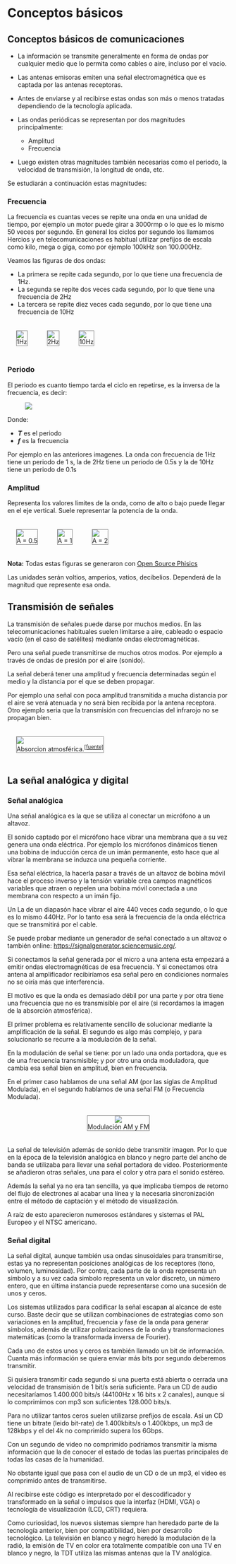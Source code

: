 <style>
figure {
    display: inline-block;
    border: 1px solid gray;
    margin: 20px;
}
figure img {
    vertical-align: top;
    max-width: 400px;
}
figure figcaption {
    text-align: center;
}
</style>


Conceptos básicos
=================


Conceptos básicos de comunicaciones
-----------------------------------

- La información se transmite generalmente en forma de ondas por
cualquier medio que lo permita como cables o aire, incluso por el vacío.

- Las antenas emisoras emiten una señal electromagnética que es captada
por las antenas receptoras.

- Antes de enviarse y al recibirse estas ondas son más o menos tratadas
dependiendo de la tecnología aplicada.

- Las ondas periódicas se representan por dos magnitudes principalmente:
	+ Amplitud
	+ Frecuencia
	
- Luego existen otras magnitudes también necesarias como el periodo, la
velocidad de transmisión, la longitud de onda, etc.

Se estudiarán a continuación estas magnitudes:

### Frecuencia

La frecuencia es cuantas veces se repite una onda en una unidad de 
tiempo, por ejemplo un motor puede girar a 3000rmp o lo que es lo
mismo 50 veces por segundo. En general los ciclos por segundo los
llamamos Hercios y en telecomunicaciones es habitual utilizar prefijos 
de escala como kilo, mega o giga, como por ejemplo 100kHz son 100.000Hz.

Veamos las figuras de dos ondas:

- La primera se repite cada segundo, por lo que tiene una frecuencia de 
1Hz.
- La segunda se repite dos veces cada segundo, por lo que tiene una 
frecuencia de 2Hz
- La tercera se repite diez veces cada segundo, por lo que tiene una 
frecuencia de 10Hz

<figure>
  <img src="img/1Hz.png" style="max-width:400px"/>
  <figcaption>1Hz</figcaption>
</figure>

<figure>
<img src="img/2Hz.png" style="max-width:400px"/>
<figcaption>2Hz</figcaption>
</figure>

<figure>
<img src="img/10Hz.png" style="max-width:400px"/>
<figcaption>10Hz</figcaption>
</figure>


### Periodo

El periodo es cuanto tiempo tarda el ciclo en repetirse, es la inversa
de la frecuencia, es decir:

<p style="margin-left:40px">
<img src="https://latex.codecogs.com/svg.latex?T={1\over%20f}" />
</p>

Donde:

- **_T_** es el periodo
- **_f_** es la frecuencia


Por ejemplo en las anteriores imagenes. La onda con frecuencia de 1Hz
tiene un periodo de 1 s, la de 2Hz tiene un periodo de 0.5s y la de
10Hz tiene un periodo de 0.1s


### Amplitud

Representa los valores limites de la onda, como de alto o bajo puede 
llegar en el eje vertical. Suele representar la potencia de la onda.

<figure>
<img src="img/10Hz.png"/>
<figcaption>A = 0.5</figcaption>
</figure>

<figure>
<img src="img/Amp1.png" style="max-width:400px"/>
<figcaption>A = 1</figcaption>
</figure>

<figure>
<img src="img/Amp2.png" style="max-width:400px"/>
<figcaption>A = 2</figcaption>
</figure>

**Nota:** Todas estas figuras se generaron con 
[Open Source Phisics](https://www.compadre.org/osp/EJSS/4018/128.htm)

Las unidades serán voltios, amperios, vatios, decibelios. Dependerá
de la magnitud que represente esa onda.



Transmisión de señales
----------------------

La transmisión de señales puede darse por muchos medios. En las 
telecomunicaciones habituales suelen limitarse a aire, cableado o
espacio vacío (en el caso de satélites) mediante ondas 
electromagnéticas.

Pero una señal puede transmitirse de muchos otros modos. Por ejemplo a 
través de ondas de presión por el aire (sonido).

La señal deberá tener una amplitud y frecuencia determinadas según
el medio y la distancia por el que se deben propagar.

Por ejemplo una señal con poca amplitud transmitida a mucha distancia
por el aire se verá atenuada y no será bien recibida por la antena 
receptora. Otro ejemplo seria que la transmisión con frecuencias del 
infrarojo no se propagan bien.

<figure>
<img src="img/absorcion-atmosferica.png"/>
<figcaption>Absorcion atmosférica.<sup><a href="http://funnel.sfsu.edu/courses/metr104/F13/summaries/AbsorptionSpectra_Atmosphere.pdf">[fuente]</a></sup> </figcaption>
</figure>


La señal analógica y digital
----------------------------

### Señal analógica

Una señal analógica es la que se utiliza al conectar un micrófono a un
altavoz. 

El sonido captado por el micrófono hace vibrar una membrana 
que a su vez genera una onda eléctrica. Por ejemplo los micrófonos
dinámicos tienen una bobina de inducción cerca de un imán permanente,
esto hace que al vibrar la membrana se induzca una pequeña corriente.

Esa señal eléctrica, la hacerla pasar a través de un altavoz de bobina 
móvil hace el proceso inverso y la tensión variable crea campos 
magnéticos variables que atraen o repelen una bobina móvil conectada a 
una membrana con respecto a un imán fijo.

Un La de un diapasón hace vibrar el aire 440 veces cada segundo, o lo
que es lo mismo 440Hz. Por lo tanto esa será la frecuencia de la onda
eléctrica que se transmitirá por el cable.

Se puede probar mediante un generador de señal conectado a un altavoz 
o también online: <https://signalgenerator.sciencemusic.org/>.

Si conectamos la señal generada por el micro a una antena esta empezará 
a emitir ondas electromagnéticas de esa frecuencia. Y si conectamos
otra antena al amplificador recibiríamos esa señal pero en condiciones
normales no se oiría más que interferencia.

El motivo es que la onda es demasiado débil por una parte y por otra
tiene una frecuencia que no es transmisible por el aire (si recordamos
la imagen de la absorción atmosférica).

El primer problema es relativamente sencillo de solucionar mediante
la amplificación de la señal. El segundo es algo más complejo, y para
solucionarlo se recurre a la modulación de la señal.

En la modulación de señal se tiene: por un lado una onda portadora, que 
es de una frecuencia transmisible; y por otro una onda moduladora, que 
cambia esa señal bien en amplitud, bien en frecuencia.

En el primer caso hablamos de una señal AM (por las siglas de Amplitud
Modulada), en el segundo hablamos de una señal FM (o Frecuencia 
Modulada).

<div align="center">
<figure>
<img src="img/AMyFM.png"/>
<figcaption>Modulación AM y FM</figcaption>
</figure></div>

La señal de televisión además de sonido debe transmitir imagen. Por lo
que en la época de la televisión analógica en blanco y negro parte del
ancho de banda se utilizaba para llevar una señal portadora de vídeo.
Posteriormente se añadieron otras señales, una para el color y otra
para el sonido estéreo.

Además la señal ya no era tan sencilla, ya que implicaba tiempos de 
retorno del flujo de electrones al acabar una línea y la necesaria 
sincronización entre el método de captación y el método de 
visualización.

A raíz de esto aparecieron numerosos estándares y sistemas el PAL
Europeo y el NTSC americano.


### Señal digital

La señal digital, aunque también usa ondas sinusoidales para 
transmitirse, estas ya no representan posiciones analógicas de los
receptores (tono, volumen, luminosidad). Por contra, cada parte de
la onda representa un símbolo y a su vez cada simbolo representa un
valor discreto, un número entero, que en última instancia puede
representarse como una sucesión de unos y ceros.

Los sistemas utilizados para codificar la señal escapan al alcance de
este curso. Baste decir que se utilizan combinaciones de estrategias
como son variaciones en la amplitud, frecuencia y fase de la onda para
generar símbolos, además de utilizar polarizaciones de la onda y
transformaciones matemáticas (como la transformada inversa de Fourier).

Cada uno de estos unos y ceros es también llamado un bit de información.
Cuanta más información se quiera enviar más bits por segundo deberemos
transmitir.

Si quisiera transmitir cada segundo si una puerta está abierta o cerrada 
una velocidad de transmisión de 1 bit/s sería suficiente. Para un CD de
audio necesitaríamos 1.400.000 bits/s (44100Hz x 16 bits x 2 canales),
aunque si lo comprimimos con mp3 son suficientes 128.000 bits/s.

Para no utilizar tantos ceros suelen utilizarse prefijos de escala.
Así un CD tiene un bitrate (leido bit-rate) de 1.400kbits/s o 1.400kbps,
un mp3 de 128kbps y el del 4k no comprimido supera los 6Gbps.

Con un segundo de video no comprimido podríamos transmitir la misma
información que la de conocer el estado de todas las puertas principales
de todas las casas de la humanidad.

No obstante igual que pasa con el audio de un CD o de un mp3, el video
es comprimido antes de transmitirse.

Al recibirse este código es interpretado por el descodificador y 
transformado en la señal o impulsos que la interfaz (HDMI, VGA) o 
tecnología de visualización (LCD, CRT) requiera.

Como curiosidad, los nuevos sistemas siempre han heredado parte de la
tecnología anterior, bien por compatibilidad, bien por desarrollo
tecnológico. La televisión en blanco y negro heredó la modulación de la
radió, la emisión de TV en color era totalmente compatible con una TV
en blanco y negro, la TDT utiliza las mismas antenas que la TV 
analógica. 
